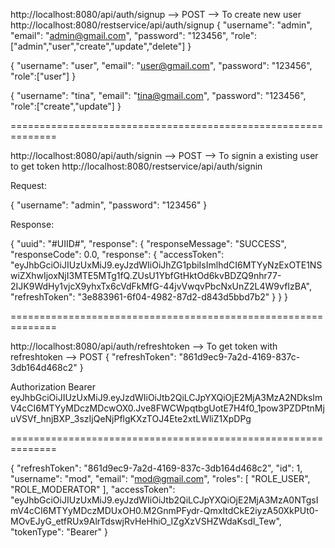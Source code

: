 http://localhost:8080/api/auth/signup  --> POST --> To create new user 
http://localhost:8080/restservice/api/auth/signup
{
  "username": "admin",
  "email": "admin@gmail.com",
  "password": "123456",
  "role":["admin","user","create","update","delete"]
}

{
  "username": "user",
  "email": "user@gmail.com",
  "password": "123456",
  "role":["user"]
}

{
  "username": "tina",
  "email": "tina@gmail.com",
  "password": "123456",
  "role":["create","update"]
}

==============================================================


http://localhost:8080/api/auth/signin  --> POST --> To signin a existing user to get token
http://localhost:8080/restservice/api/auth/signin

Request:

{
  "username": "admin",
  "password": "123456"
}

Response:

{
    "uuid": "#UIID#",
    "response": {
        "responseMessage": "SUCCESS",
        "responseCode": 0.0,
        "response": {
            "accessToken": "eyJhbGciOiJIUzUxMiJ9.eyJzdWIiOiJhZG1pbiIsImlhdCI6MTYyNzExOTE1NSwiZXhwIjoxNjI3MTE5MTg1fQ.ZUsU1YbfGtHktOd6kvBDZQ9nhr77-2IJK9WdHy1vjcX9yhxTx6cVdFkMfG-44jvVwqvPbcNxUnZ2L4W9vfIzBA",
            "refreshToken": "3e883961-6f04-4982-87d2-d843d5bbd7b2"
        }
    }
}

==============================================================


http://localhost:8080/api/auth/refreshtoken   --> To get token with refreshtoken --> POST
{
	"refreshToken": "861d9ec9-7a2d-4169-837c-3db164d468c2"
}


Authorization Bearer eyJhbGciOiJIUzUxMiJ9.eyJzdWIiOiJtb2QiLCJpYXQiOjE2MjA3MzA2NDksImV4cCI6MTYyMDczMDcwOX0.Jve8FWCWpqtbgUotE7H4f0_1pow3PZDPtnMjuVSVf_hnjBXP_3szIjQeNjPflgKXzTOJ4Ete2xtLWliZ1XpDPg

==============================================================

{
"refreshToken": "861d9ec9-7a2d-4169-837c-3db164d468c2",
"id": 1,
"username": "mod",
"email": "mod@gmail.com",
"roles": [
  "ROLE_USER",
  "ROLE_MODERATOR"
],
"accessToken": "eyJhbGciOiJIUzUxMiJ9.eyJzdWIiOiJtb2QiLCJpYXQiOjE2MjA3MzA0NTgsImV4cCI6MTYyMDczMDUxOH0.M2GnmPFydr-QmxItdCkE2iyzA50XkPUt0-MOvEJyG_etfRUx9AlrTdswjRvHeHhiO_IZgXzVSHZWdaKsdI_Tew",
"tokenType": "Bearer"
}

